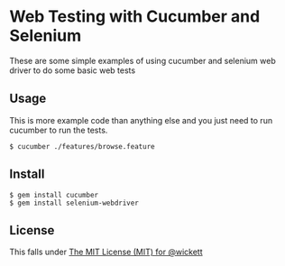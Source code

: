 # Web Testing with Cucumber and Selenium

These are some simple examples of using cucumber and selenium web driver to do some basic web tests

## Usage
This is more example code than anything else and you just need to run cucumber to run the tests.
  
    $ cucumber ./features/browse.feature

## Install

    $ gem install cucumber 
    $ gem install selenium-webdriver

## License

This falls under [The MIT License (MIT) for @wickett](http://wickett.mit-license.org/)
